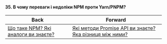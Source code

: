 #### 35. В чому переваги і недоліки NPM проти Yarn/PNPM?



| Back | Forward |
|---|---|
| [Що таке NPM? Які аналоги ви знаєте?](/ua/junior/javascript/what-is-npm-what-are-the-alternatives.md)  | [Які методи Promise API ви знаєте? Яка різниця між ними?](/ua/junior/javascript/what-are-the-methods-of-the-promise-api-and-how-do-they-differ-from-each-other.md) |